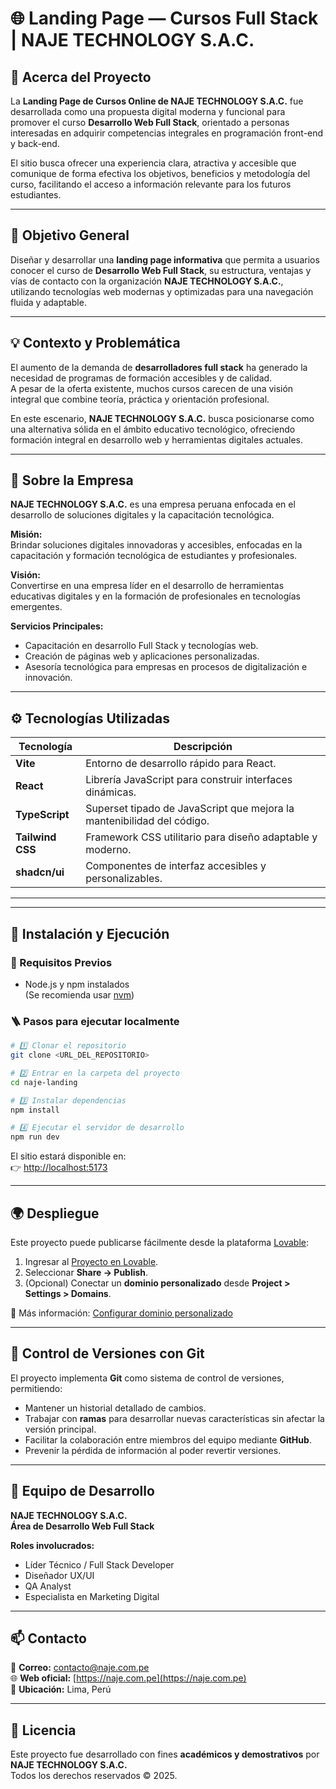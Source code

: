 # 🌐 Landing Page — Cursos Full Stack | NAJE TECHNOLOGY S.A.C.

## 🏢 Acerca del Proyecto

La **Landing Page de Cursos Online de NAJE TECHNOLOGY S.A.C.** fue desarrollada como una propuesta digital moderna y funcional para promover el curso **Desarrollo Web Full Stack**, orientado a personas interesadas en adquirir competencias integrales en programación front-end y back-end.

El sitio busca ofrecer una experiencia clara, atractiva y accesible que comunique de forma efectiva los objetivos, beneficios y metodología del curso, facilitando el acceso a información relevante para los futuros estudiantes.

---

## 🎯 Objetivo General

Diseñar y desarrollar una **landing page informativa** que permita a usuarios conocer el curso de **Desarrollo Web Full Stack**, su estructura, ventajas y vías de contacto con la organización **NAJE TECHNOLOGY S.A.C.**, utilizando tecnologías web modernas y optimizadas para una navegación fluida y adaptable.

---

## 💡 Contexto y Problemática

El aumento de la demanda de **desarrolladores full stack** ha generado la necesidad de programas de formación accesibles y de calidad.  
A pesar de la oferta existente, muchos cursos carecen de una visión integral que combine teoría, práctica y orientación profesional.  

En este escenario, **NAJE TECHNOLOGY S.A.C.** busca posicionarse como una alternativa sólida en el ámbito educativo tecnológico, ofreciendo formación integral en desarrollo web y herramientas digitales actuales.

---

## 🧭 Sobre la Empresa

**NAJE TECHNOLOGY S.A.C.** es una empresa peruana enfocada en el desarrollo de soluciones digitales y la capacitación tecnológica.  

**Misión:**  
Brindar soluciones digitales innovadoras y accesibles, enfocadas en la capacitación y formación tecnológica de estudiantes y profesionales.

**Visión:**  
Convertirse en una empresa líder en el desarrollo de herramientas educativas digitales y en la formación de profesionales en tecnologías emergentes.

**Servicios Principales:**
- Capacitación en desarrollo Full Stack y tecnologías web.  
- Creación de páginas web y aplicaciones personalizadas.  
- Asesoría tecnológica para empresas en procesos de digitalización e innovación.

---

## ⚙️ Tecnologías Utilizadas

| Tecnología | Descripción |
|-------------|--------------|
| **Vite** | Entorno de desarrollo rápido para React. |
| **React** | Librería JavaScript para construir interfaces dinámicas. |
| **TypeScript** | Superset tipado de JavaScript que mejora la mantenibilidad del código. |
| **Tailwind CSS** | Framework CSS utilitario para diseño adaptable y moderno. |
| **shadcn/ui** | Componentes de interfaz accesibles y personalizables. |

---
---

## 🚀 Instalación y Ejecución

### 🔧 Requisitos Previos
- Node.js y npm instalados  
  (Se recomienda usar [nvm](https://github.com/nvm-sh/nvm#installing-and-updating))

### 🪜 Pasos para ejecutar localmente

```bash
# 1️⃣ Clonar el repositorio
git clone <URL_DEL_REPOSITORIO>

# 2️⃣ Entrar en la carpeta del proyecto
cd naje-landing

# 3️⃣ Instalar dependencias
npm install

# 4️⃣ Ejecutar el servidor de desarrollo
npm run dev
```

El sitio estará disponible en:  
👉 [http://localhost:5173](http://localhost:5173)

---

## 🌍 Despliegue

Este proyecto puede publicarse fácilmente desde la plataforma [Lovable](https://lovable.dev):

1. Ingresar al [Proyecto en Lovable](https://lovable.dev/projects/bb80848f-d9cf-4dd5-87a1-acba3f419c80).  
2. Seleccionar **Share → Publish**.  
3. (Opcional) Conectar un **dominio personalizado** desde **Project > Settings > Domains**.

📘 Más información: [Configurar dominio personalizado](https://docs.lovable.dev/features/custom-domain#custom-domain)

---

## 🔄 Control de Versiones con Git

El proyecto implementa **Git** como sistema de control de versiones, permitiendo:
- Mantener un historial detallado de cambios.  
- Trabajar con **ramas** para desarrollar nuevas características sin afectar la versión principal.  
- Facilitar la colaboración entre miembros del equipo mediante **GitHub**.  
- Prevenir la pérdida de información al poder revertir versiones.

---

## 👥 Equipo de Desarrollo

**NAJE TECHNOLOGY S.A.C.**  
**Área de Desarrollo Web Full Stack**

**Roles involucrados:**
- Líder Técnico / Full Stack Developer  
- Diseñador UX/UI  
- QA Analyst  
- Especialista en Marketing Digital

---

## 📫 Contacto

📧 **Correo:** contacto@naje.com.pe  
🌐 **Web oficial:** [https://naje.com.pe](https://naje.com.pe)  
📍 **Ubicación:** Lima, Perú  

---

## 🏁 Licencia

Este proyecto fue desarrollado con fines **académicos y demostrativos** por **NAJE TECHNOLOGY S.A.C.**  
Todos los derechos reservados © 2025.


